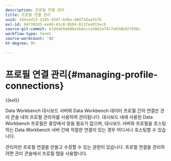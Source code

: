 ```yaml
---
description: 프로필 연결 관리
title: 프로필 연결 관리
uuid: 244ced13-2185-4347-bd0a-d8471daafe7b
exl-id: 94f302d5-ee40-41c8-9b94-811fea915ecb
source-git-commit: b1dda69a606a16dccca30d2a74c7e63dbd27936c
workflow-type: tm+mt
source-wordcount: '92'
ht-degree: 9%

---
```


# 프로필 연결 관리{#managing-profile-connections}

{{eol}}

Data Workbench 대시보드 서버와 Data Workbench 데이터 프로필 간의 연결은 관리 콘솔 내의 프로필 관리자를 사용하여 관리됩니다. 대시보드 내에 사용된 Data Workbench 프로필은 중앙에서 찾을 필요가 없으며, 대시보드 서버와 프로필을 호스팅하는 Data Workbench 서버 간에 적절한 연결이 있는 경우 어디서나 호스팅할 수 있습니다.

관리자만 프로필 연결을 만들고 수정할 수 있는 권한이 있습니다. 프로필 연결을 관리하려면 관리 콘솔에서 프로필 탭을 사용합니다.
